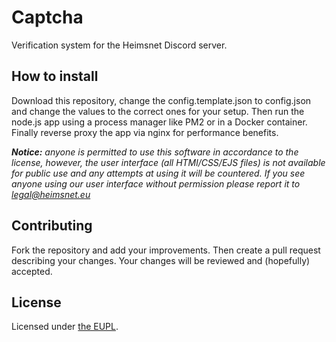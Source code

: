 # Captcha
Verification system for the Heimsnet Discord server.

## How to install

Download this repository, change the config.template.json to config.json and change the values to the correct ones for your setup. Then run the node.js app using a process manager like PM2 or in a Docker container. Finally reverse proxy the app via nginx for performance benefits.

_**Notice:** anyone is permitted to use this software in accordance to the license, however, the user interface (all HTMl/CSS/EJS files) is not available for public use and any attempts at using it will be countered. If you see anyone using our user interface without permission please report it to [legal@heimsnet.eu](mailto:legal@heimsnet.eu)_

## Contributing

Fork the repository and add your improvements. Then create a pull request describing your changes. Your changes will be reviewed and (hopefully) accepted.

## License

Licensed under [the EUPL](https://joinup.ec.europa.eu/sites/default/files/custom-page/attachment/2020-03/EUPL-1.2%20EN.txt).

